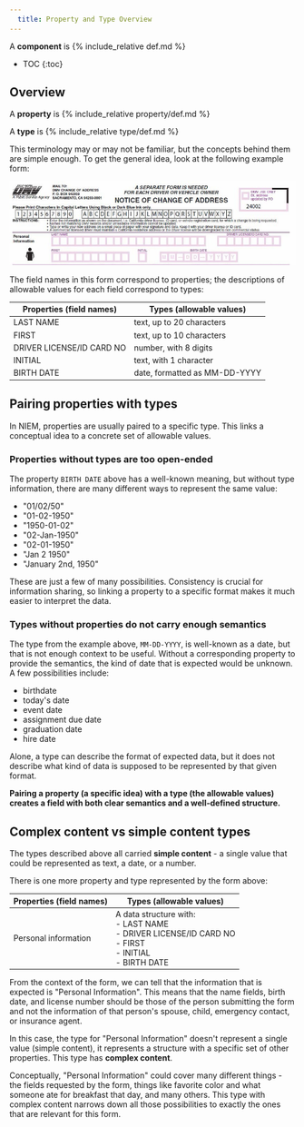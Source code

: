 ```yaml
---
  title: Property and Type Overview
---
```


A **component** is {% include_relative def.md %}

- TOC
{:toc}

## Overview

A **property** is {% include_relative property/def.md %}

A **type** is {% include_relative type/def.md %}

This terminology may or may not be familiar, but the concepts behind them are simple enough.  To get the general idea, look at the following example form:

![DMV Form](./images/dmv-form.jpg)

The field names in this form correspond to properties; the descriptions of allowable values for each field correspond to types:

| Properties (field names) | Types (allowable values) |
| --- | --- |
| LAST NAME | text, up to 20 characters |
| FIRST | text, up to 10 characters |
| DRIVER LICENSE/ID CARD NO | number, with 8 digits |
| INITIAL | text, with 1 character |
| BIRTH DATE | date, formatted as MM-DD-YYYY |

## Pairing properties with types

In NIEM, properties are usually paired to a specific type.  This links a conceptual idea to a concrete set of allowable values.

### Properties without types are too open-ended

The property `BIRTH DATE` above has a well-known meaning, but without type information, there are many different ways to represent the same value:

- "01/02/50"
- "01-02-1950"
- "1950-01-02"
- "02-Jan-1950"
- "02-01-1950"
- "Jan 2 1950"
- "January 2nd, 1950"

These are just a few of many possibilities.  Consistency is crucial for information sharing, so linking a property to a specific format makes it much easier to interpret the data.

### Types without properties do not carry enough semantics

The type from the example above, `MM-DD-YYYY`, is well-known as a date, but that is not enough context to be useful.  Without a corresponding property to provide the semantics, the kind of date that is expected would be unknown.  A few possibilities include:

- birthdate
- today's date
- event date
- assignment due date
- graduation date
- hire date

Alone, a type can describe the format of expected data, but it does not describe what kind of data is supposed to be represented by that given format.

**Pairing a property (a specific idea) with a type (the allowable values) creates a field with both clear semantics and a well-defined structure.**

## Complex content vs simple content types

The types described above all carried **simple content** - a single value that could be represented as text, a date, or a number.

There is one more property and type represented by the form above:

| Properties (field names) | Types (allowable values) |
| --- | --- |
| Personal information | A data structure with:<br>- LAST NAME<br>- DRIVER LICENSE/ID CARD NO<br>- FIRST<br>- INITIAL<br>- BIRTH DATE |

From the context of the form, we can tell that the information that is expected is "Personal Information".  This means that the name fields, birth date, and license number should be those of the person submitting the form and not the information of that person's spouse, child, emergency contact, or insurance agent.

In this case, the type for "Personal Information" doesn't represent a single value (simple content), it represents a structure with a specific set of other properties.  This type has **complex content**.

Conceptually, "Personal Information" could cover many different things - the fields requested by the form, things like favorite color and what someone ate for breakfast that day, and many others.  This type with complex content narrows down all those possibilities to exactly the ones that are relevant for this form.
